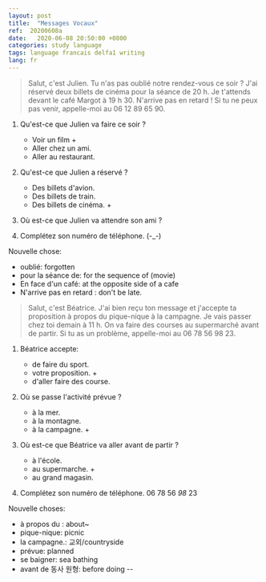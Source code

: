 ```yaml
---
layout: post
title:  "Messages Vocaux"
ref:  20200608a
date:   2020-06-08 20:50:00 +0800
categories: study language
tags: language francais delfa1 writing
lang: fr
---
```


> Salut, c'est Julien. Tu n'as pas oublié notre rendez-vous ce soir ? J'ai réservé deux billets de cinéma pour la séance de 20 h. Je t'attends devant le café Margot à 19 h 30. N'arrive pas en retard ! Si tu ne peux pas venir, appelle-moi au 06 12 89 65 90.

1. Qu'est-ce que Julien va faire ce soir ?

   - Voir un film +
   - Aller chez un ami.
   - Aller au restaurant.

2. Qu'est-ce que Julien a réservé ?

   - Des billets d'avion.
   - Des billets de train.
   - Des billets de cinéma. +


3. Où est-ce que Julien va attendre son ami ?

4. Complétez son numéro de téléphone. (-_-)

Nouvelle chose:

- oublié: forgotten
- pour la séance de: for the sequence of (movie)
- En face d'un café: at the opposite side of a cafe
- N'arrive pas en retard : don't be late.


> Salut, c'est Béatrice. J'ai bien reçu ton message et j'accepte ta proposition à propos du pique-nique à la campagne. Je vais passer chez toi demain à 11 h. On va faire des courses au supermarché avant de partir. Si tu as un problème, appelle-moi au 06 78 56 98 23.

1. Béatrice accepte:

   - de faire du sport.
   - votre proposition. +
   - d'aller faire des course.

2. Où se passe l'activité prévue ?

   - à la mer.
   - à la montagne.
   - à la campagne. +

3. Où est-ce que Béatrice va aller avant de partir ?

   - à l'école.
   - au supermarche. +
   - au grand magasin.

4. Complétez son numéro de téléphone. 06 78 56 _98_ 23

Nouvelle choses:

- à propos du : about~
- pique-nique: picnic
- la campagne.: 교외/countryside
- prévue: planned
- se baigner: sea bathing
- avant de 동사 원형: before doing --

